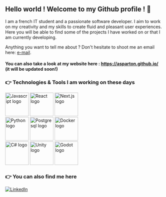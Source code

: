 ## Hello world ! Welcome to my Github profile ! 👋

I am a french IT student and a passionate software developer. I aim to work on my creativity and my skills to create fluid and pleasant user experiences. Here you will be able to find some of the projects I have worked on or that I am currently developing.

Anything you want to tell me about ? Don't hesitate to shoot me an email here: [e-mail](mailto:sparton.alexandre@gmail.com).
#### You can also take a look at my website here : https://asparton.github.io/ (it will be updated soon!) 

### 👉 Technologies & Tools I am working on these days
<div>
  <img src="https://cdn.iconscout.com/icon/free/png-256/javascript-2752148-2284965.png" alt="Javascript logo" width="75"/>
  <img src="https://upload.wikimedia.org/wikipedia/commons/thumb/a/a7/React-icon.svg/2300px-React-icon.svg.png" alt="React logo" width="75"/>
  <img src="https://ui-lib.com/blog/wp-content/uploads/2021/12/nextjs-boilerplate-logo.png" alt="Next.js logo" width="75"/>
</div>
<div>
  <img src="https://cdn3.iconfinder.com/data/icons/logos-and-brands-adobe/512/267_Python-512.png" alt="Python logo" width="75"/>
  <img src="https://cdn4.iconfinder.com/data/icons/logos-brands-5/24/postgresql-512.png" alt="Postgresql logo" width="75"/>
  <img src="https://www.docker.com/wp-content/uploads/2022/03/vertical-logo-monochromatic.png" alt="Docker logo" width="75"/>
</div>
<div>
  <img src="https://www.freeiconspng.com/uploads/c-logo-icon-18.png" alt="C# logo" width="75"/>
  <img src="https://icon-library.com/images/unity-icon/unity-icon-5.jpg" alt="Unity logo" width="75"/>
  <img src="https://user-images.githubusercontent.com/36481442/100390458-79d5e300-3041-11eb-9a3a-43074ee52ad5.png" alt="Godot logo" width="75"/>
</div>

### 👉 You can also find me here
[![LinkedIn](https://raw.githubusercontent.com/WaylonWalker/WaylonWalker/main/icon/linkedin.png)](https://www.linkedin.com/in/alexandre-sparton/)
